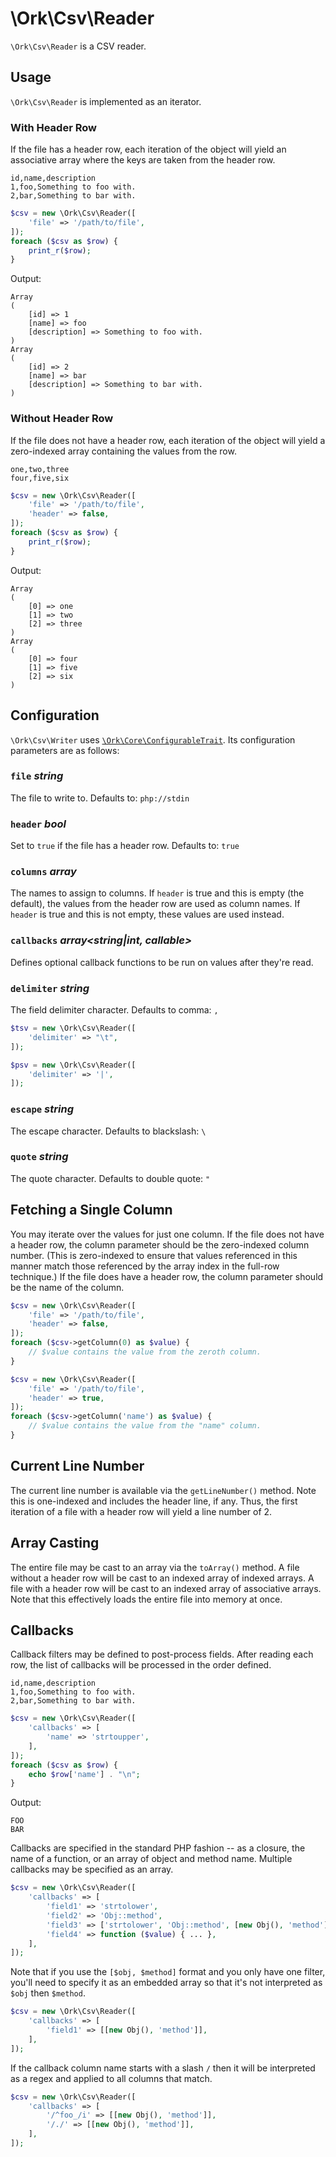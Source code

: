 # \Ork\Csv\Reader

`\Ork\Csv\Reader` is a CSV reader.

## Usage

`\Ork\Csv\Reader` is implemented as an iterator.

### With Header Row

If the file has a header row, each iteration of the object will yield an
associative array where the keys are taken from the header row.

```csv
id,name,description
1,foo,Something to foo with.
2,bar,Something to bar with.
```

```php
$csv = new \Ork\Csv\Reader([
    'file' => '/path/to/file',
]);
foreach ($csv as $row) {
    print_r($row);
}
```

Output:

```text
Array
(
    [id] => 1
    [name] => foo
    [description] => Something to foo with.
)
Array
(
    [id] => 2
    [name] => bar
    [description] => Something to bar with.
)
```

### Without Header Row

If the file does not have a header row, each iteration of the object will
yield a zero-indexed array containing the values from the row.

```csv
one,two,three
four,five,six
```

```php
$csv = new \Ork\Csv\Reader([
    'file' => '/path/to/file',
    'header' => false,
]);
foreach ($csv as $row) {
    print_r($row);
}
```

Output:

```text
Array
(
    [0] => one
    [1] => two
    [2] => three
)
Array
(
    [0] => four
    [1] => five
    [2] => six
)
```

## Configuration

`\Ork\Csv\Writer` uses [`\Ork\Core\ConfigurableTrait`][1]. Its configuration
parameters are as follows:

### `file` *string*

The file to write to. Defaults to: `php://stdin`

### `header` *bool*

Set to `true` if the file has a header row. Defaults to: `true`

### `columns` *array*

The names to assign to columns. If `header` is true and this is empty (the
default), the values from the header row are used as column names. If
`header` is true and this is not empty, these values are used instead.

### `callbacks` *array\<string|int, callable\>*

Defines optional callback functions to be run on values after they're read.

### `delimiter` *string*

The field delimiter character. Defaults to comma: `,`

```php
$tsv = new \Ork\Csv\Reader([
    'delimiter' => "\t",
]);
```

```php
$psv = new \Ork\Csv\Reader([
    'delimiter' => '|',
]);
```

### `escape` *string*

The escape character. Defaults to blackslash: `\`

### `quote` *string*

The quote character. Defaults to double quote: `"`

## Fetching a Single Column

You may iterate over the values for just one column. If the file does not have
a header row, the column parameter should be the zero-indexed column number.
(This is zero-indexed to ensure that values referenced in this manner match
those referenced by the array index in the full-row technique.) If the file
does have a header row, the column parameter should be the name of the column.

```php
$csv = new \Ork\Csv\Reader([
    'file' => '/path/to/file',
    'header' => false,
]);
foreach ($csv->getColumn(0) as $value) {
    // $value contains the value from the zeroth column.
}
```

```php
$csv = new \Ork\Csv\Reader([
    'file' => '/path/to/file',
    'header' => true,
]);
foreach ($csv->getColumn('name') as $value) {
    // $value contains the value from the "name" column.
}
```

## Current Line Number

The current line number is available via the `getLineNumber()` method. Note
this is one-indexed and includes the header line, if any. Thus, the first
iteration of a file with a header row will yield a line number of 2.

## Array Casting

The entire file may be cast to an array via the `toArray()` method. A file
without a header row will be cast to an indexed array of indexed arrays. A file
with a header row will be cast to an indexed array of associative arrays. Note
that this effectively loads the entire file into memory at once.

## Callbacks

Callback filters may be defined to post-process fields. After reading each row,
the list of callbacks will be processed in the order defined.

```csv
id,name,description
1,foo,Something to foo with.
2,bar,Something to bar with.
```

```php
$csv = new \Ork\Csv\Reader([
    'callbacks' => [
        'name' => 'strtoupper',
    ],
]);
foreach ($csv as $row) {
    echo $row['name'] . "\n";
}
```

Output:

```text
FOO
BAR
```

Callbacks are specified in the standard PHP fashion -- as a closure, the
name of a function, or an array of object and method name. Multiple callbacks
may be specified as an array.

```php
$csv = new \Ork\Csv\Reader([
    'callbacks' => [
        'field1' => 'strtolower',
        'field2' => 'Obj::method',
        'field3' => ['strtolower', 'Obj::method', [new Obj(), 'method']],
        'field4' => function ($value) { ... },
    ],
]);
```

Note that if you use the `[$obj, $method]` format and you only have one filter,
you'll need to specify it as an embedded array so that it's not interpreted as
`$obj` then `$method`.

```php
$csv = new \Ork\Csv\Reader([
    'callbacks' => [
        'field1' => [[new Obj(), 'method']],
    ],
]);
```

If the callback column name starts with a slash `/` then it will be
interpreted as a regex and applied to all columns that match.

```php
$csv = new \Ork\Csv\Reader([
    'callbacks' => [
        '/^foo_/i' => [[new Obj(), 'method']],
        '/./' => [[new Obj(), 'method']],
    ],
]);
```

[1]: https://github.com/AlexHowansky/ork-core/wiki/ConfigurableTrait
